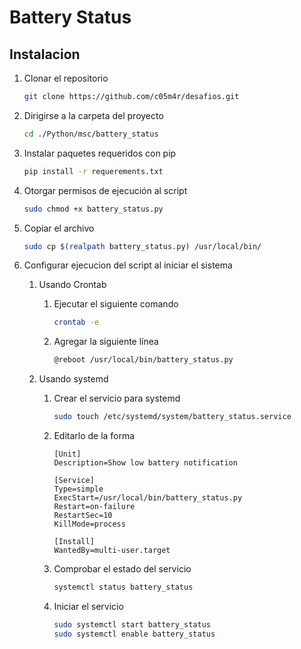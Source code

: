 # Battery Status

## Instalacion

1. Clonar el repositorio

    ``` bash
    git clone https://github.com/c05m4r/desafios.git
    ```

2. Dirigirse a la carpeta del proyecto
    
    ``` bash
    cd ./Python/msc/battery_status
    ```

3. Instalar paquetes requeridos con pip

    ``` bash
    pip install -r requerements.txt 
    ```

4. Otorgar permisos de ejecución al script
 
    ``` bash
    sudo chmod +x battery_status.py 
    ```

5. Copiar el archivo
 
    ``` bash
    sudo cp $(realpath battery_status.py) /usr/local/bin/
    ```

6. Configurar ejecucion del script al iniciar el sistema

    1. Usando Crontab
        
        1. Ejecutar el siguiente comando

            ``` bash
            crontab -e
            ```

        2. Agregar la siguiente línea
        
            ``` bash
            @reboot /usr/local/bin/battery_status.py
            ```

    2. Usando systemd
    
        1. Crear el servicio para systemd
    
            ``` bash
            sudo touch /etc/systemd/system/battery_status.service
            ```
    
        2. Editarlo de la forma
    
            ``` 
            [Unit]
            Description=Show low battery notification
            
            [Service]
            Type=simple
            ExecStart=/usr/local/bin/battery_status.py
            Restart=on-failure
            RestartSec=10
            KillMode=process
            
            [Install]
            WantedBy=multi-user.target
            ```
    
        3. Comprobar el estado del servicio
    
            ``` bash
            systemctl status battery_status
            ```
    
        4. Iniciar el servicio
    
            ``` bash
            sudo systemctl start battery_status
            sudo systemctl enable battery_status
            ```